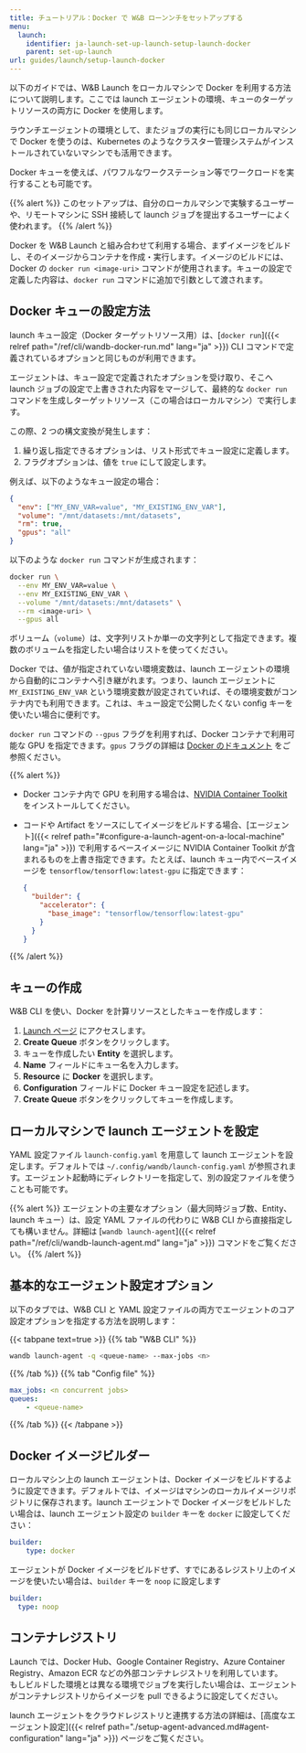 ```yaml
---
title: チュートリアル：Docker で W&B ローンンチをセットアップする
menu:
  launch:
    identifier: ja-launch-set-up-launch-setup-launch-docker
    parent: set-up-launch
url: guides/launch/setup-launch-docker
---
```


以下のガイドでは、W&B Launch をローカルマシンで Docker を利用する方法について説明します。ここでは launch エージェントの環境、キューのターゲットリソースの両方に Docker を使用します。

ラウンチエージェントの環境として、またジョブの実行にも同じローカルマシンで Docker を使うのは、Kubernetes のようなクラスター管理システムがインストールされていないマシンでも活用できます。

Docker キューを使えば、パワフルなワークステーション等でワークロードを実行することも可能です。

{{% alert %}}
このセットアップは、自分のローカルマシンで実験するユーザーや、リモートマシンに SSH 接続して launch ジョブを提出するユーザーによく使われます。
{{% /alert %}}

Docker を W&B Launch と組み合わせて利用する場合、まずイメージをビルドし、そのイメージからコンテナを作成・実行します。イメージのビルドには、Docker の `docker run <image-uri>` コマンドが使用されます。キューの設定で定義した内容は、`docker run` コマンドに追加で引数として渡されます。




## Docker キューの設定方法


launch キュー設定（Docker ターゲットリソース用）は、[`docker run`]({{< relref path="/ref/cli/wandb-docker-run.md" lang="ja" >}}) CLI コマンドで定義されているオプションと同じものが利用できます。

エージェントは、キュー設定で定義されたオプションを受け取り、そこへ launch ジョブの設定で上書きされた内容をマージして、最終的な `docker run` コマンドを生成しターゲットリソース（この場合はローカルマシン）で実行します。

この際、2 つの構文変換が発生します：

1. 繰り返し指定できるオプションは、リスト形式でキュー設定に定義します。
2. フラグオプションは、値を `true` にして設定します。

例えば、以下のようなキュー設定の場合：

```json
{
  "env": ["MY_ENV_VAR=value", "MY_EXISTING_ENV_VAR"],
  "volume": "/mnt/datasets:/mnt/datasets",
  "rm": true,
  "gpus": "all"
}
```

以下のような `docker run` コマンドが生成されます：

```bash
docker run \
  --env MY_ENV_VAR=value \
  --env MY_EXISTING_ENV_VAR \
  --volume "/mnt/datasets:/mnt/datasets" \
  --rm <image-uri> \
  --gpus all
```

ボリューム（`volume`）は、文字列リストか単一の文字列として指定できます。複数のボリュームを指定したい場合はリストを使ってください。

Docker では、値が指定されていない環境変数は、launch エージェントの環境から自動的にコンテナへ引き継がれます。つまり、launch エージェントに `MY_EXISTING_ENV_VAR` という環境変数が設定されていれば、その環境変数がコンテナ内でも利用できます。これは、キュー設定で公開したくない config キーを使いたい場合に便利です。

`docker run` コマンドの `--gpus` フラグを利用すれば、Docker コンテナで利用可能な GPU を指定できます。`gpus` フラグの詳細は [Docker のドキュメント](https://docs.docker.com/config/containers/resource_constraints/#gpu) をご参照ください。


{{% alert %}}
* Docker コンテナ内で GPU を利用する場合は、[NVIDIA Container Toolkit](https://docs.nvidia.com/datacenter/cloud-native/container-toolkit/install-guide.html#docker) をインストールしてください。
* コードや Artifact をソースにしてイメージをビルドする場合、[エージェント]({{< relref path="#configure-a-launch-agent-on-a-local-machine" lang="ja" >}}) で利用するベースイメージに NVIDIA Container Toolkit が含まれるものを上書き指定できます。たとえば、launch キュー内でベースイメージを `tensorflow/tensorflow:latest-gpu` に指定できます：

  ```json
  {
    "builder": {
      "accelerator": {
        "base_image": "tensorflow/tensorflow:latest-gpu"
      }
    }
  }
  ```
{{% /alert %}}




## キューの作成

W&B CLI を使い、Docker を計算リソースとしたキューを作成します：

1. [Launch ページ](https://wandb.ai/launch) にアクセスします。
2. **Create Queue** ボタンをクリックします。
3. キューを作成したい **Entity** を選択します。
4. **Name** フィールドにキュー名を入力します。
5. **Resource** に **Docker** を選択します。
6. **Configuration** フィールドに Docker キュー設定を記述します。
7. **Create Queue** ボタンをクリックしてキューを作成します。

## ローカルマシンで launch エージェントを設定

YAML 設定ファイル `launch-config.yaml` を用意して launch エージェントを設定します。デフォルトでは `~/.config/wandb/launch-config.yaml` が参照されます。エージェント起動時にディレクトリーを指定して、別の設定ファイルを使うことも可能です。

{{% alert %}}
エージェントの主要なオプション（最大同時ジョブ数、Entity、launch キュー）は、設定 YAML ファイルの代わりに W&B CLI から直接指定しても構いません。詳細は [`wandb launch-agent`]({{< relref path="/ref/cli/wandb-launch-agent.md" lang="ja" >}}) コマンドをご覧ください。
{{% /alert %}}


## 基本的なエージェント設定オプション

以下のタブでは、W&B CLI と YAML 設定ファイルの両方でエージェントのコア設定オプションを指定する方法を説明します：

{{< tabpane text=true >}}
{{% tab "W&B CLI" %}}
```bash
wandb launch-agent -q <queue-name> --max-jobs <n>
```
{{% /tab %}}
{{% tab "Config file" %}}
```yaml title="launch-config.yaml"
max_jobs: <n concurrent jobs>
queues:
	- <queue-name>
```
{{% /tab %}}
{{< /tabpane >}}

## Docker イメージビルダー

ローカルマシン上の launch エージェントは、Docker イメージをビルドするように設定できます。デフォルトでは、イメージはマシンのローカルイメージリポジトリに保存されます。launch エージェントで Docker イメージをビルドしたい場合は、launch エージェント設定の `builder` キーを `docker` に設定してください：

```yaml title="launch-config.yaml"
builder:
	type: docker
```

エージェントが Docker イメージをビルドせず、すでにあるレジストリ上のイメージを使いたい場合は、`builder` キーを `noop` に設定します

```yaml title="launch-config.yaml"
builder:
  type: noop
```

## コンテナレジストリ

Launch では、Docker Hub、Google Container Registry、Azure Container Registry、Amazon ECR などの外部コンテナレジストリを利用しています。  
もしビルドした環境とは異なる環境でジョブを実行したい場合は、エージェントがコンテナレジストリからイメージを pull できるように設定してください。 

launch エージェントをクラウドレジストリと連携する方法の詳細は、[高度なエージェント設定]({{< relref path="./setup-agent-advanced.md#agent-configuration" lang="ja" >}}) ページをご覧ください。